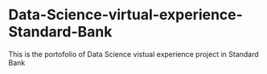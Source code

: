 # Data-Science-virtual-experience-Standard-Bank
This is the portofolio of Data Science vistual experience project in Standard Bank
